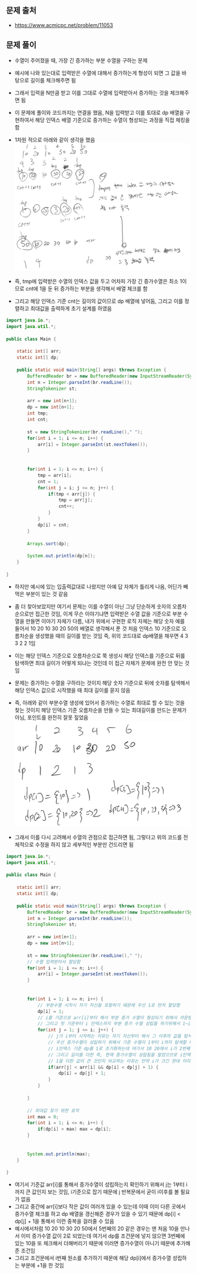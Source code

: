 ## 문제 출처
- https://www.acmicpc.net/problem/11053

## 문제 풀이
- 수열이 주어졌을 때, 가장 긴 증가하는 부분 수열을 구하는 문제
- 예시에 나와 있는대로 입력받은 수열에 대해서 증가하는게 형성이 되면 그 값을 바탕으로 길이를 체크해주면 됨
- 그래서 입력을 N만큼 받고 이를 그대로 수열에 입력받아서 증가하는 것을 체크해주면 됨
- 이 문제에 풀이와 코드까지는 연결을 했음, N을 입력받고 이를 토대로 dp 배열을 구현하여서 해당 인덱스 배열 기준으로 증가하는 수열이 형성되는 과정을 직접 체킹을 함
- 1차원 적으로 아래와 같이 생각을 했음
![one](/cheewr85/img/fifteen.PNG)

- 즉, tmp에 입력받은 수열의 인덱스 값을 두고 어차피 가장 긴 증가수열은 최소 1이므로 cnt에 1을 둔 뒤 증가하는 부분을 생각해서 배열 체크를 함
- 그리고 해당 인덱스 기준 cnt는 길이의 값이므로 dp 배열에 넣어둠, 그리고 이를 정렬하고 최대값을 출력하게 초기 설계를 하였음
```java
import java.io.*;
import java.util.*;

public class Main {

    static int[] arr;
    static int[] dp;

    public static void main(String[] args) throws Exception {
        BufferedReader br = new BufferedReader(new InputStreamReader(System.in));
        int n = Integer.parseInt(br.readLine());
        StringTokenizer st;

        arr = new int[n+1];
        dp = new int[n+1];
        int tmp;
        int cnt;

        st = new StringTokenizer(br.readLine()," ");
        for(int i = 1; i <= n; i++) {
            arr[i] = Integer.parseInt(st.nextToken());
        }


        for(int i = 1; i <= n; i++) {
            tmp = arr[i];
            cnt = 1;
            for(int j = i; j <= n; j++) {
                if(tmp < arr[j]) {
                    tmp = arr[j];
                    cnt++;
                }
            }
            dp[i] = cnt;
        }

        Arrays.sort(dp);

        System.out.println(dp[n]);
    }

}

```
- 하지만 예시에 있는 입출력값대로 나왔지만 아예 답 자체가 틀리게 나옴, 어딘가 빼먹은 부분이 있는 것 같음

- 좀 더 찾아보았지만 여기서 문제는 이를 수열이 아닌 그냥 단순하게 숫자의 오름차순으로만 접근한 것임, 이게 무슨 이야기냐면 입력받은 수열 값을 기준으로 부분 수열을 만들면 이야기 자체가 다름, 내가 위에서 구현한 로직 자체는 해당 숫자 예를 들어서 10 20 10 30 20 50의 배열로 생각해서 푼 것 처음 인덱스 10 기준으로 오름차순을 생성했을 때의 길이를 받는 것임 즉, 위의 코드대로 dp배열을 채우면 4 3 3 2 2 1임
- 이는 해당 인덱스 기준으로 오름차순으로 쭉 생성시 해당 인덱스를 기준으로 뒤를 탐색하면 최대 길이가 어떻게 되냐는 것인데 이 접근 자체가 문제에 완전 안 맞는 것임
- 문제는 증가하는 수열을 구하라는 것이지 해당 숫자 기준으로 뒤에 숫자를 탐색해서 해당 인덱스 값으로 시작했을 때 최대 길이를 묻지 않음
- 즉, 아래와 같이 부분수열 생성에 있어서 증가하는 수열로 최대로 할 수 있는 것을 찾는 것이지 해당 인덱스 기준 오름차순을 만들 수 있는 최대길이를 만드는 문제가 아님, 포인트를 완전히 잘못 짚었음
![one](/cheewr85/img/sixteen.png)

- 그래서 이를 다시 고려해서 수열의 관점으로 접근하면 됨, 그렇다고 위의 코드를 전체적으로 수정을 하지 않고 세부적인 부분만 건드리면 됨
```java
import java.io.*;
import java.util.*;

public class Main {

    static int[] arr;
    static int[] dp;

    public static void main(String[] args) throws Exception {
        BufferedReader br = new BufferedReader(new InputStreamReader(System.in));
        int n = Integer.parseInt(br.readLine());
        StringTokenizer st;

        arr = new int[n+1];
        dp = new int[n+1];

        st = new StringTokenizer(br.readLine()," ");
        // 수열 입력받아서 할당함
        for(int i = 1; i <= n; i++) {
            arr[i] = Integer.parseInt(st.nextToken());
        }


        for(int i = 1; i <= n; i++) {
            // 부분수열 시작시 자기 자신을 포함하기 때문에 우선 1로 먼저 할당함
            dp[i] = 1;
            // i를 기준으로 arr[i]부터 해서 부분 증가 수열이 형성되기 위해서 카운팅을 함
            // 그리고 첫 기준부터 i 인덱스까지 부분 증가 수열 성립을 하기위해서 1~i까지 탐색
            for(int j = 1; j <= i; j++) {
                // j가 i부터 시작하는 이유는 자기 자신부터 해서 그 이후의 값을 탐색하면서 그 값이 i기준으로 커야 증가수열이 성립하기 때문에
                // 우선 증가수열이 성립하기 위해서 기준 수열이 1부터 i까지 탐색할 때 커야하고
                // i인덱스 기준 dp를 1로 초기화하는데 여기서 10 20에서 i가 2번째 인덱스에 20일 경우 arr[j]는 10인데 일단 20이 더 커서 증가수열이 성립이 됨
                // 그리고 길이를 더한 즉, 현재 증가수열이 성립됨을 알았으므로 i인덱스에 이 증가하는 경우를 찾은 j번째에서 i번째를 추가하여서 형성됨 증가수열로 1을 더해서 갱신하는것
                // 1을 더한 값이 큰 것인지 비교하는 이유는 만약 i가 크긴 한데 이미 증가수열이 형성된 경우가 있을수 있으므로 확인하는 것임
                if(arr[j] < arr[i] && dp[i] < dp[j] + 1) {
                    dp[i] = dp[j] + 1;
                }
            }

        }
        
        // 최대값 찾기 위한 로직
        int max = 0;
        for(int i = 1; i <= n; i++) {
            if(dp[i] > max) max = dp[i];
        }


        System.out.println(max);
    }

}
```
- 여기서 기준값 arr[i]를 통해서 증가수열이 성립하는지 확인하기 위해서 j는 1부터 i까지 큰 값인지 보는 것임, i기준으로 잡기 때문에 j 반복문에서 굳이 i이후를 볼 필요가 없음
- 그리고 중간에 arr[i]보다 작은 값이 여러개 있을 수 있는데 이때 이미 다른 곳에서 증가수열 체크를 하고 dp 배열을 갱신해준 경우가 있을 수 있기 때문에 dp[i] < dp[j] + 1을 통해서 이런 중복을 걸러줄 수 있음
- 예시에서처럼 10 20 10 30 20 50에서 5번째의 20 같은 경우는 맨 처음 10을 만나서 이미 증가수열 값이 2로 되었는데 여기서 dp를 조건문에 넣지 않으면 3번째에 있는 10을 또 체크해서 더해버리기 때문에 이러면 증가수열이 아니기 때문에 추가해준 조건임
- 그리고 조건문에서 i번째 원소를 추가하기 때문에 해당 dp[i]에서 증가수열 성립하는 부분에 +1을 한 것임